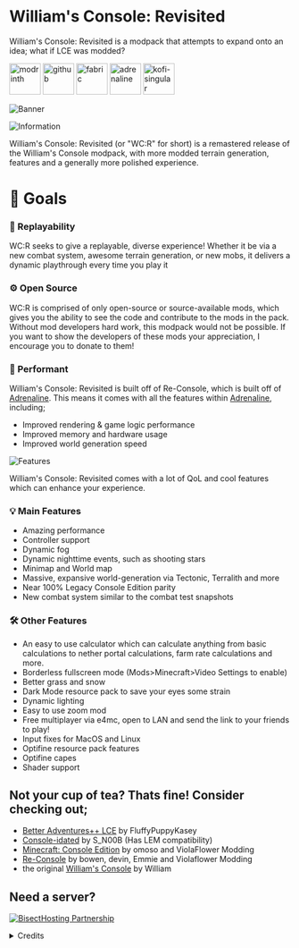 # William's Console: Revisited
William's Console: Revisited is a modpack that attempts to expand onto an idea; what if LCE was modded?

[<img alt="modrinth" height="56" src="https://cdn.jsdelivr.net/npm/@intergrav/devins-badges@3/assets/cozy/available/modrinth_vector.svg">](https://modrinth.com/modpack/williams-console-revisited)
[<img alt="github" height="56" src="https://cdn.jsdelivr.net/npm/@intergrav/devins-badges@3/assets/cozy/available/github_vector.svg">](https://github.com/Legacy-Union/Re-Console/releases) [<img alt="fabric" height="56" src="https://cdn.jsdelivr.net/npm/@intergrav/devins-badges@3/assets/cozy/supported/fabric_vector.svg">](https://fabricmc.net/) [<img alt="adrenaline" height="56" src="https://cdn.jsdelivr.net/npm/@intergrav/devins-badges@3/assets/cozy/built-with/adrenaline_vector.svg">](https://modrinth.com/modpack/adrenaline) [<img alt="kofi-singular" height="56" src="https://cdn.jsdelivr.net/npm/@intergrav/devins-badges@3/assets/cozy/donate/kofi-singular_vector.svg">](https://ko-fi.com/omoso)

![Banner](https://cdn.modrinth.com/data/w4UMynmM/images/bf221ddbec5ab3eaa6bb5786afe466b6172a40f6.png)





![Information](https://cdn.modrinth.com/data/cached_images/e25570e1d156c711baad158a5565061b157a94e9.webp)



William's Console: Revisited (or "WC:R" for short) is a remastered release of the William's Console modpack, with more modded terrain generation, features and a generally more polished experience.

# 🎯 Goals

### 🎯 Replayability
WC:R seeks to give a replayable, diverse experience! Whether it be via a new combat system, awesome terrain generation, or new mobs, it delivers a dynamic playthrough every time you play it

### ⚙️ Open Source
WC:R is comprised of only open-source or source-available mods, which gives you the ability to see the code and contribute to the mods in the pack. Without mod developers hard work, this modpack would not be possible. If you want to show the developers of these mods your appreciation, I encourage you to donate to them!

### 🚀 Performant
William's Console: Revisited is built off of Re-Console, which is built off of [Adrenaline](https://modrinth.com/modpack/adrenaline).
This means it comes with all the features within [Adrenaline](https://modrinth.com/modpack/adrenaline), including;
- Improved rendering & game logic performance
- Improved memory and hardware usage
- Improved world generation speed




![Features](https://cdn.modrinth.com/data/cached_images/97029679acef552aaa93810310bee9e0f287dc5d.webp)

William's Console: Revisited comes with a lot of QoL and cool features which can enhance your experience.

### 💡 Main Features
- Amazing performance
- Controller support
- Dynamic fog
- Dynamic nighttime events, such as shooting stars
- Minimap and World map
- Massive, expansive world-generation via Tectonic, Terralith and more
- Near 100% Legacy Console Edition parity
- New combat system similar to the combat test snapshots

### 🛠️ Other Features
- An easy to use calculator which can calculate anything from basic calculations to nether portal calculations, farm rate calculations and more.
- Borderless fullscreen mode (Mods>Minecraft>Video Settings to enable)
- Better grass and snow
- Dark Mode resource pack to save your eyes some strain
- Dynamic lighting
- Easy to use zoom mod
- Free multiplayer via e4mc, open to LAN and send the link to your friends to play!
- Input fixes for MacOS and Linux
- Optifine resource pack features
- Optifine capes
- Shader support



## Not your cup of tea? Thats fine! Consider checking out;
- [Better Adventures++ LCE](https://modrinth.com/modpack/better-adventures++-lce) by FluffyPuppyKasey
- [Console-idated](https://modrinth.com/modpack/console-idated) by S_N00B (Has LEM compatibility)
- [Minecraft: Console Edition](https://modrinth.com/modpack/consoleedition) by omoso and ViolaFlower Modding
- [Re-Console](https://modrinth.com/modpack/legacy-minecraft) by bowen, devin, Emmie and Violaflower Modding
- the original [William's Console](https://modrinth.com/modpack/williams-console) by William

## Need a server?
[![BisectHosting Partnership](https://cdn.modrinth.com/data/cached_images/3d811a958c28645cf1007ccc3d90cb282921bf7f.webp)](https://bh.naomieow.xyz/raamviot50)

<details>
<summary>Credits</summary>



## Special Thanks
- devin, for making the [Adrenaline](https://modrinth.com/modpack/adrenaline) modpack
- bowen, for making the [Re-Console](https://modrinth.com/modpack/legacy-minecraft) modpack, which led to the original version of William's Console, and what this modpack forked from


## Developers
- bowen, Maintainer
- William, Author, Maintainer

**Want to keep up with Development? Join the [ViolaFlower Discord](https://discord.gg/kprFeAn7Gq) for sneak peeks and updates on development!**


William's Console: Revisited is under the GNU General Public License version 3 (or later) license, [please refer to the license for more details.](https://www.gnu.org/licenses/gpl-3.0.html)
